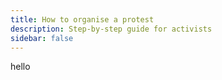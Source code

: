 ```yaml
---
title: How to organise a protest
description: Step-by-step guide for activists
sidebar: false
---
```


hello

